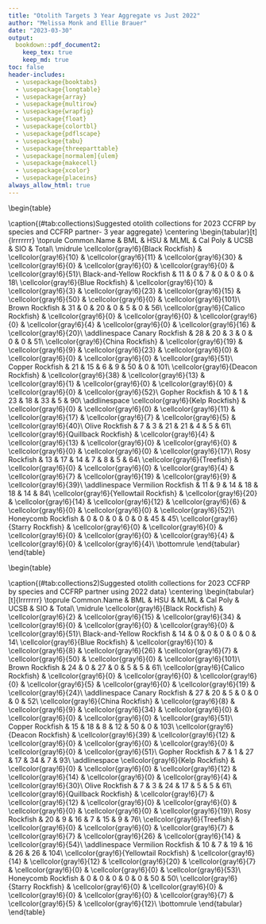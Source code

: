 ```yaml
---
title: "Otolith Targets 3 Year Aggregate vs Just 2022"
author: "Melissa Monk and Ellie Brauer"
date: "2023-03-30"
output:
  bookdown::pdf_document2: 
    keep_tex: true
    keep_md: true
toc: false
header-includes:
  - \usepackage{booktabs}
  - \usepackage{longtable}
  - \usepackage{array}
  - \usepackage{multirow}
  - \usepackage{wrapfig}
  - \usepackage{float}
  - \usepackage{colortbl}
  - \usepackage{pdflscape}
  - \usepackage{tabu}
  - \usepackage{threeparttable}
  - \usepackage[normalem]{ulem}
  - \usepackage{makecell}
  - \usepackage{xcolor}
  - \usepackage{placeins}
always_allow_html: true
---
```











\begin{table}

\caption{(\#tab:collections)Suggested otolith collections for 2023 CCFRP by species and CCFRP partner- 3 year aggregate}
\centering
\begin{tabular}[t]{lrrrrrrr}
\toprule
Common.Name & BML & HSU & MLML & Cal Poly & UCSB & SIO & Total\\
\midrule
\cellcolor{gray!6}{Black Rockfish} & \cellcolor{gray!6}{10} & \cellcolor{gray!6}{11} & \cellcolor{gray!6}{30} & \cellcolor{gray!6}{0} & \cellcolor{gray!6}{0} & \cellcolor{gray!6}{0} & \cellcolor{gray!6}{51}\\
Black-and-Yellow Rockfish & 11 & 0 & 7 & 0 & 0 & 0 & 18\\
\cellcolor{gray!6}{Blue Rockfish} & \cellcolor{gray!6}{10} & \cellcolor{gray!6}{3} & \cellcolor{gray!6}{23} & \cellcolor{gray!6}{15} & \cellcolor{gray!6}{50} & \cellcolor{gray!6}{0} & \cellcolor{gray!6}{101}\\
Brown Rockfish & 31 & 0 & 20 & 0 & 5 & 0 & 56\\
\cellcolor{gray!6}{Calico Rockfish} & \cellcolor{gray!6}{0} & \cellcolor{gray!6}{0} & \cellcolor{gray!6}{0} & \cellcolor{gray!6}{4} & \cellcolor{gray!6}{0} & \cellcolor{gray!6}{16} & \cellcolor{gray!6}{20}\\
\addlinespace
Canary Rockfish & 28 & 20 & 3 & 0 & 0 & 0 & 51\\
\cellcolor{gray!6}{China Rockfish} & \cellcolor{gray!6}{19} & \cellcolor{gray!6}{9} & \cellcolor{gray!6}{23} & \cellcolor{gray!6}{0} & \cellcolor{gray!6}{0} & \cellcolor{gray!6}{0} & \cellcolor{gray!6}{51}\\
Copper Rockfish & 21 & 15 & 6 & 9 & 50 & 0 & 101\\
\cellcolor{gray!6}{Deacon Rockfish} & \cellcolor{gray!6}{38} & \cellcolor{gray!6}{13} & \cellcolor{gray!6}{1} & \cellcolor{gray!6}{0} & \cellcolor{gray!6}{0} & \cellcolor{gray!6}{0} & \cellcolor{gray!6}{52}\\
Gopher Rockfish & 10 & 1 & 23 & 18 & 33 & 5 & 90\\
\addlinespace
\cellcolor{gray!6}{Kelp Rockfish} & \cellcolor{gray!6}{0} & \cellcolor{gray!6}{0} & \cellcolor{gray!6}{11} & \cellcolor{gray!6}{17} & \cellcolor{gray!6}{7} & \cellcolor{gray!6}{5} & \cellcolor{gray!6}{40}\\
Olive Rockfish & 7 & 3 & 21 & 21 & 4 & 5 & 61\\
\cellcolor{gray!6}{Quillback Rockfish} & \cellcolor{gray!6}{4} & \cellcolor{gray!6}{13} & \cellcolor{gray!6}{0} & \cellcolor{gray!6}{0} & \cellcolor{gray!6}{0} & \cellcolor{gray!6}{0} & \cellcolor{gray!6}{17}\\
Rosy Rockfish & 13 & 17 & 14 & 7 & 8 & 5 & 64\\
\cellcolor{gray!6}{Treefish} & \cellcolor{gray!6}{0} & \cellcolor{gray!6}{0} & \cellcolor{gray!6}{4} & \cellcolor{gray!6}{7} & \cellcolor{gray!6}{19} & \cellcolor{gray!6}{9} & \cellcolor{gray!6}{39}\\
\addlinespace
Vermilion Rockfish & 11 & 9 & 14 & 18 & 18 & 14 & 84\\
\cellcolor{gray!6}{Yellowtail Rockfish} & \cellcolor{gray!6}{20} & \cellcolor{gray!6}{14} & \cellcolor{gray!6}{12} & \cellcolor{gray!6}{6} & \cellcolor{gray!6}{0} & \cellcolor{gray!6}{0} & \cellcolor{gray!6}{52}\\
Honeycomb Rockfish & 0 & 0 & 0 & 0 & 0 & 45 & 45\\
\cellcolor{gray!6}{Starry Rockfish} & \cellcolor{gray!6}{0} & \cellcolor{gray!6}{0} & \cellcolor{gray!6}{0} & \cellcolor{gray!6}{0} & \cellcolor{gray!6}{4} & \cellcolor{gray!6}{0} & \cellcolor{gray!6}{4}\\
\bottomrule
\end{tabular}
\end{table}








\begin{table}

\caption{(\#tab:collections2)Suggested otolith collections for 2023 CCFRP by species and CCFRP partner using 2022 data}
\centering
\begin{tabular}[t]{lrrrrrrr}
\toprule
Common.Name & BML & HSU & MLML & Cal Poly & UCSB & SIO & Total\\
\midrule
\cellcolor{gray!6}{Black Rockfish} & \cellcolor{gray!6}{2} & \cellcolor{gray!6}{15} & \cellcolor{gray!6}{34} & \cellcolor{gray!6}{0} & \cellcolor{gray!6}{0} & \cellcolor{gray!6}{0} & \cellcolor{gray!6}{51}\\
Black-and-Yellow Rockfish & 14 & 0 & 0 & 0 & 0 & 0 & 14\\
\cellcolor{gray!6}{Blue Rockfish} & \cellcolor{gray!6}{10} & \cellcolor{gray!6}{8} & \cellcolor{gray!6}{26} & \cellcolor{gray!6}{7} & \cellcolor{gray!6}{50} & \cellcolor{gray!6}{0} & \cellcolor{gray!6}{101}\\
Brown Rockfish & 24 & 0 & 27 & 0 & 5 & 5 & 61\\
\cellcolor{gray!6}{Calico Rockfish} & \cellcolor{gray!6}{0} & \cellcolor{gray!6}{0} & \cellcolor{gray!6}{0} & \cellcolor{gray!6}{5} & \cellcolor{gray!6}{0} & \cellcolor{gray!6}{19} & \cellcolor{gray!6}{24}\\
\addlinespace
Canary Rockfish & 27 & 20 & 5 & 0 & 0 & 0 & 52\\
\cellcolor{gray!6}{China Rockfish} & \cellcolor{gray!6}{8} & \cellcolor{gray!6}{9} & \cellcolor{gray!6}{34} & \cellcolor{gray!6}{0} & \cellcolor{gray!6}{0} & \cellcolor{gray!6}{0} & \cellcolor{gray!6}{51}\\
Copper Rockfish & 15 & 18 & 8 & 12 & 50 & 0 & 103\\
\cellcolor{gray!6}{Deacon Rockfish} & \cellcolor{gray!6}{39} & \cellcolor{gray!6}{12} & \cellcolor{gray!6}{0} & \cellcolor{gray!6}{0} & \cellcolor{gray!6}{0} & \cellcolor{gray!6}{0} & \cellcolor{gray!6}{51}\\
Gopher Rockfish & 7 & 1 & 27 & 17 & 34 & 7 & 93\\
\addlinespace
\cellcolor{gray!6}{Kelp Rockfish} & \cellcolor{gray!6}{0} & \cellcolor{gray!6}{0} & \cellcolor{gray!6}{12} & \cellcolor{gray!6}{14} & \cellcolor{gray!6}{0} & \cellcolor{gray!6}{4} & \cellcolor{gray!6}{30}\\
Olive Rockfish & 7 & 3 & 24 & 17 & 5 & 5 & 61\\
\cellcolor{gray!6}{Quillback Rockfish} & \cellcolor{gray!6}{7} & \cellcolor{gray!6}{12} & \cellcolor{gray!6}{0} & \cellcolor{gray!6}{0} & \cellcolor{gray!6}{0} & \cellcolor{gray!6}{0} & \cellcolor{gray!6}{19}\\
Rosy Rockfish & 20 & 9 & 16 & 7 & 15 & 9 & 76\\
\cellcolor{gray!6}{Treefish} & \cellcolor{gray!6}{0} & \cellcolor{gray!6}{0} & \cellcolor{gray!6}{7} & \cellcolor{gray!6}{7} & \cellcolor{gray!6}{26} & \cellcolor{gray!6}{14} & \cellcolor{gray!6}{54}\\
\addlinespace
Vermilion Rockfish & 10 & 7 & 19 & 16 & 26 & 26 & 104\\
\cellcolor{gray!6}{Yellowtail Rockfish} & \cellcolor{gray!6}{14} & \cellcolor{gray!6}{12} & \cellcolor{gray!6}{20} & \cellcolor{gray!6}{7} & \cellcolor{gray!6}{0} & \cellcolor{gray!6}{0} & \cellcolor{gray!6}{53}\\
Honeycomb Rockfish & 0 & 0 & 0 & 0 & 0 & 50 & 50\\
\cellcolor{gray!6}{Starry Rockfish} & \cellcolor{gray!6}{0} & \cellcolor{gray!6}{0} & \cellcolor{gray!6}{0} & \cellcolor{gray!6}{0} & \cellcolor{gray!6}{7} & \cellcolor{gray!6}{5} & \cellcolor{gray!6}{12}\\
\bottomrule
\end{tabular}
\end{table}
